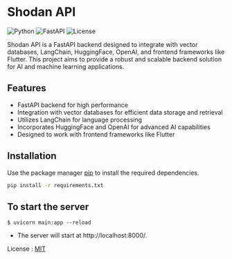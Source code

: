 # Shodan API

![Python](https://img.shields.io/badge/python-v3.8-blue)
![FastAPI](https://img.shields.io/badge/FastAPI-v0.68.0-green)
![License](https://img.shields.io/badge/license-MIT-orange)

Shodan API is a FastAPI backend designed to integrate with vector databases, LangChain, HuggingFace, OpenAI, and frontend frameworks like Flutter. This project aims to provide a robust and scalable backend solution for AI and machine learning applications.

## Features

- FastAPI backend for high performance
- Integration with vector databases for efficient data storage and retrieval
- Utilizes LangChain for language processing
- Incorporates HuggingFace and OpenAI for advanced AI capabilities
- Designed to work with frontend frameworks like Flutter

## Installation

Use the package manager [pip](https://pip.pypa.io/en/stable/) to install the required dependencies.

```bash
pip install -r requirements.txt
```

## To start the server

`$ uvicorn main:app --reload`

- The server will start at http://localhost:8000/.


License : [MIT](https://choosealicense.com/licenses/mit/)
